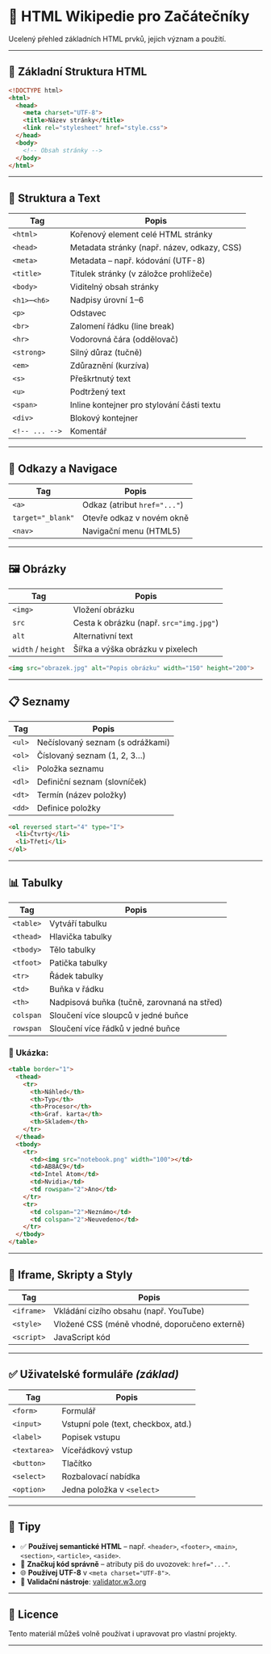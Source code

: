 
# 📘 HTML Wikipedie pro Začátečníky

Ucelený přehled základních HTML prvků, jejich význam a použití.

---

## 📄 Základní Struktura HTML

```html
<!DOCTYPE html>
<html>
  <head>
    <meta charset="UTF-8">
    <title>Název stránky</title>
    <link rel="stylesheet" href="style.css">
  </head>
  <body>
    <!-- Obsah stránky -->
  </body>
</html>
```

---

## 🧱 Struktura a Text

| Tag              | Popis                                         |
|------------------|-----------------------------------------------|
| `<html>`         | Kořenový element celé HTML stránky            |
| `<head>`         | Metadata stránky (např. název, odkazy, CSS)   |
| `<meta>`         | Metadata – např. kódování (UTF-8)             |
| `<title>`        | Titulek stránky (v záložce prohlížeče)        |
| `<body>`         | Viditelný obsah stránky                       |
| `<h1>`–`<h6>`     | Nadpisy úrovní 1–6                            |
| `<p>`            | Odstavec                                      |
| `<br>`           | Zalomení řádku (line break)                   |
| `<hr>`           | Vodorovná čára (oddělovač)                    |
| `<strong>`       | Silný důraz (tučně)                           |
| `<em>`           | Zdůraznění (kurzíva)                          |
| `<s>`            | Přeškrtnutý text                              |
| `<u>`            | Podtržený text                                |
| `<span>`         | Inline kontejner pro stylování části textu    |
| `<div>`          | Blokový kontejner                             |
| `<!-- ... -->`   | Komentář                                      |

---

## 🔗 Odkazy a Navigace

| Tag         | Popis                                                                   |
|-------------|-------------------------------------------------------------------------|
| `<a>`       | Odkaz (atribut `href="..."`)                                            |
| `target="_blank"` | Otevře odkaz v novém okně                                         |
| `<nav>`     | Navigační menu (HTML5)                                                  |

---

## 🖼️ Obrázky

| Tag          | Popis                                          |
|--------------|------------------------------------------------|
| `<img>`      | Vložení obrázku                                |
| `src`        | Cesta k obrázku (např. `src="img.jpg"`)        |
| `alt`        | Alternativní text                              |
| `width` / `height` | Šířka a výška obrázku v pixelech         |

```html
<img src="obrazek.jpg" alt="Popis obrázku" width="150" height="200">
```

---

## 📋 Seznamy

| Tag             | Popis                                   |
|------------------|-----------------------------------------|
| `<ul>`          | Nečíslovaný seznam (s odrážkami)         |
| `<ol>`          | Číslovaný seznam (1, 2, 3…)              |
| `<li>`          | Položka seznamu                          |
| `<dl>`          | Definiční seznam (slovníček)             |
| `<dt>`          | Termín (název položky)                   |
| `<dd>`          | Definice položky                         |

```html
<ol reversed start="4" type="I">
  <li>Čtvrtý</li>
  <li>Třetí</li>
</ol>
```

---

## 📊 Tabulky

| Tag           | Popis                                               |
|---------------|-----------------------------------------------------|
| `<table>`     | Vytváří tabulku                                     |
| `<thead>`     | Hlavička tabulky                                    |
| `<tbody>`     | Tělo tabulky                                        |
| `<tfoot>`     | Patička tabulky                                     |
| `<tr>`        | Řádek tabulky                                       |
| `<td>`        | Buňka v řádku                                       |
| `<th>`        | Nadpisová buňka (tučně, zarovnaná na střed)         |
| `colspan`     | Sloučení více sloupců v jedné buňce                 |
| `rowspan`     | Sloučení více řádků v jedné buňce                   |

### 🧪 Ukázka:

```html
<table border="1">
  <thead>
    <tr>
      <th>Náhled</th>
      <th>Typ</th>
      <th>Procesor</th>
      <th>Graf. karta</th>
      <th>Skladem</th>
    </tr>
  </thead>
  <tbody>
    <tr>
      <td><img src="notebook.png" width="100"></td>
      <td>AB8AC9</td>
      <td>Intel Atom</td>
      <td>Nvidia</td>
      <td rowspan="2">Ano</td>
    </tr>
    <tr>
      <td colspan="2">Neznámo</td>
      <td colspan="2">Neuvedeno</td>
    </tr>
  </tbody>
</table>
```

---

## 🧭 Iframe, Skripty a Styly

| Tag          | Popis                                             |
|---------------|---------------------------------------------------|
| `<iframe>`   | Vkládání cizího obsahu (např. YouTube)             |
| `<style>`    | Vložené CSS (méně vhodné, doporučeno externě)      |
| `<script>`   | JavaScript kód                                     |

---

## ✅ Uživatelské formuláře *(základ)*

| Tag         | Popis                                     |
|-------------|-------------------------------------------|
| `<form>`    | Formulář                                  |
| `<input>`   | Vstupní pole (text, checkbox, atd.)       |
| `<label>`   | Popisek vstupu                            |
| `<textarea>`| Víceřádkový vstup                         |
| `<button>`  | Tlačítko                                  |
| `<select>`  | Rozbalovací nabídka                       |
| `<option>`  | Jedna položka v `<select>`                |

---

## 🧠 Tipy

- ✅ **Používej semantické HTML** – např. `<header>`, `<footer>`, `<main>`, `<section>`, `<article>`, `<aside>`.
- 📐 **Značkuj kód správně** – atributy piš do uvozovek: `href="..."`.
- 🌐 **Používej UTF-8** v `<meta charset="UTF-8">`.
- 🎯 **Validační nástroje**: [validator.w3.org](https://validator.w3.org/)

---

## 📌 Licence

Tento materiál můžeš volně používat i upravovat pro vlastní projekty.

---
